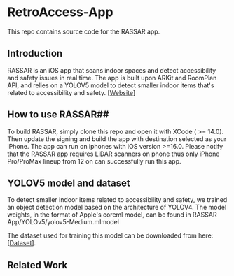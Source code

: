 # RetroAccess-App #

This repo contains source code for the RASSAR app.

## Introduction ##
RASSAR is an iOS app that scans indoor spaces and detect accessibility and safety issues in real time. The app is built upon ARKit and RoomPlan API, and relies on a YOLOV5 model to detect smaller indoor items that's related to accessibility and safety.
[[Website](https://makeabilitylab.cs.washington.edu/project/rassar/)] 
## How to use RASSAR##
To build RASSAR, simply clone this repo and open it with XCode ( >= 14.0). Then update the signing and build the app with destination selected as your iPhone.
The app can run on iphones with iOS version >=16.0. Please notify that the RASSAR app requires LiDAR scanners on phone thus only iPhone Pro/ProMax lineup from 12 on can successfully run this app.

## YOLOV5 model and dataset ##
To detect smaller indoor items related to accessibility and safety, we trained an object detection model based on the architecture of YOLOV4. The model weights, in the format of Apple's coreml model, can be found in RASSAR App/YOLOv5/yolov5-Medium.mlmodel

The dataset used for training this model can be downloaded from here: [[Dataset](https://drive.google.com/file/d/1JCkIIQWrFTTWDGzP_-3FhKjh091DB8TV/view?usp=sharing)].

## Related Work ##
